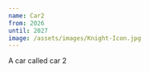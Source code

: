 ```yaml
---
name: Car2
from: 2026
until: 2027
image: /assets/images/Knight-Icon.jpg 
---
```


A car called car 2
